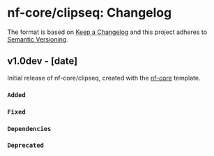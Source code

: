 # nf-core/clipseq: Changelog

The format is based on [Keep a Changelog](http://keepachangelog.com/en/1.0.0/)
and this project adheres to [Semantic Versioning](http://semver.org/spec/v2.0.0.html).

## v1.0dev - [date]

Initial release of nf-core/clipseq, created with the [nf-core](http://nf-co.re/) template.

### `Added`

### `Fixed`

### `Dependencies`

### `Deprecated`
